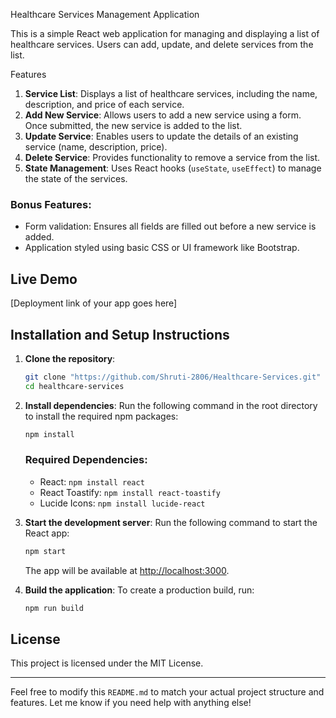 Healthcare Services Management Application

This is a simple React web application for managing and displaying a list of healthcare services. Users can add, update, and delete services from the list.

Features

1. **Service List**: Displays a list of healthcare services, including the name, description, and price of each service.
2. **Add New Service**: Allows users to add a new service using a form. Once submitted, the new service is added to the list.
3. **Update Service**: Enables users to update the details of an existing service (name, description, price).
4. **Delete Service**: Provides functionality to remove a service from the list.
5. **State Management**: Uses React hooks (`useState`, `useEffect`) to manage the state of the services.

### Bonus Features:
- Form validation: Ensures all fields are filled out before a new service is added.
- Application styled using basic CSS or UI framework like Bootstrap.

## Live Demo

[Deployment link of your app goes here]

## Installation and Setup Instructions

1. **Clone the repository**:
   ```bash
   git clone "https://github.com/Shruti-2806/Healthcare-Services.git"
   cd healthcare-services
   ```

2. **Install dependencies**:
   Run the following command in the root directory to install the required npm packages:
   ```bash
   npm install
   ```

   ### Required Dependencies:
   - React: `npm install react`
   - React Toastify: `npm install react-toastify`
   - Lucide Icons: `npm install lucide-react`

3. **Start the development server**:
   Run the following command to start the React app:
   ```bash
   npm start
   ```

   The app will be available at [http://localhost:3000](http://localhost:3000).

4. **Build the application**:
   To create a production build, run:
   ```bash
   npm run build
   ```
## License

This project is licensed under the MIT License.

---

Feel free to modify this `README.md` to match your actual project structure and features. Let me know if you need help with anything else!
